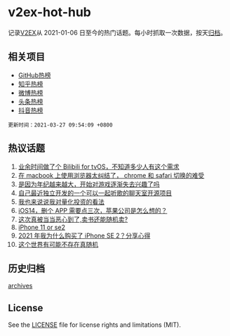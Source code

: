 # v2ex-hot-hub

 记录[V2EX](https://www.v2ex.com/)从 2021-01-06 日至今的热门话题。每小时抓取一次数据，按天[归档](archives)。
 
 ## 相关项目

- [GitHub热榜](https://github.com/lonnyzhang423/github-hot-hub)
- [知乎热榜](https://github.com/lonnyzhang423/zhihu-hot-hub)
- [微博热榜](https://github.com/lonnyzhang423/weibo-hot-hub)
- [头条热榜](https://github.com/lonnyzhang423/toutiao-hot-hub)
- [抖音热榜](https://github.com/lonnyzhang423/douyin-hot-hub)


 `更新时间：2021-03-27 09:54:09 +0800`

## 热议话题

1. [业余时间做了个 Bilibili for tvOS，不知道多少人有这个需求](https://www.v2ex.com/t/765455)
1. [在 macbook 上使用浏览器太纠结了， chrome 和 safari 切换的难受](https://www.v2ex.com/t/765288)
1. [是因为年纪越来越大，开始对游戏逐渐失去兴趣了吗](https://www.v2ex.com/t/765480)
1. [自己最近独立开发的一个可以一起听歌的聊天室开源项目](https://www.v2ex.com/t/765354)
1. [我也来说说我对量化投资的看法](https://www.v2ex.com/t/765477)
1. [iOS14，删个 APP 需要点三次，苹果公司是怎么想的？](https://www.v2ex.com/t/765353)
1. [这次真被当当恶心到了,卖书还能随机卖?](https://www.v2ex.com/t/765514)
1. [iPhone 11 or se2](https://www.v2ex.com/t/765367)
1. [2021 年我为什么购买了 iPhone SE 2？分享心得](https://www.v2ex.com/t/765553)
1. [这个世界有可能不存在真随机](https://www.v2ex.com/t/765504)

## 历史归档

[archives](archives)

## License

See the [LICENSE](LICENSE) file for license rights and limitations (MIT).

